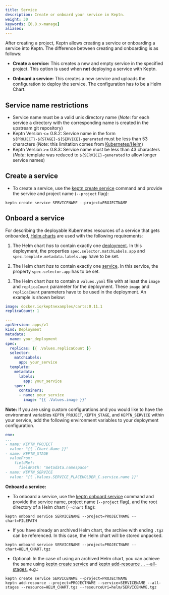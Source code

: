 ```yaml
---
title: Service
description: Create or onboard your service in Keptn.
weight: 30
keywords: [0.8.x-manage]
aliases:
---
```


After creating a project, Keptn allows creating a service or onboarding a service into Keptn. The difference between creating and onboarding is as follows:

- **Create a service:** This creates a new and empty service in the specified project. This option is used when **not** deploying a service with Keptn. 

- **Onboard a service:** This creates a new service and uploads the configuration to deploy the service. The configuration has to be a Helm Chart.

## Service name restrictions

* Service name must be a valid unix directory name (*Note*: for each service a directory with the corresponding name is created in the upstream git repository)
* Keptn Version <= 0.8.2:
  Service name in the form `${PROJECT}-${STAGE}-${SERVICE}-generated` must be less than 53 characters (*Note*: this limitation comes from [Kubernetes/Helm](https://github.com/helm/helm/issues/6006))
* Keptn Version >= 0.8.3:
  Service name must be less than 43 characters (*Note*: template was reduced to `${SERVICE}-generated` to allow longer service names)

## Create a service

* To create a service, use the [keptn create service](../../reference/cli/commands/keptn_create_service) command and provide the service and project name (`--project` flag): 

```console
keptn create service SERVICENAME --project=PROJECTNAME
```

## Onboard a service

For describing the deployable Kubernetes resources of a service that gets onboarded, [Helm charts](https://Helm.sh/) are used with the following requirements:

1. The Helm chart _has_ to contain exactly one [deployment](https://kubernetes.io/docs/concepts/workloads/controllers/deployment/). In this deployment, the properties `spec.selector.matchLabels.app` and `spec.template.metadata.labels.app` have to be set.

1. The Helm chart _has_ to contain exactly one [service](https://kubernetes.io/docs/concepts/services-networking/service/). In this service, the property `spec.selector.app` has to be set.

1. The Helm chart _has_ to contain a `values.yaml` file with at least the `image` and `replicaCount` parameter for the deployment. These `image` and `replicaCount` parameters have to be used in the deployment. An example is shown below:
  
  ```yaml
  image: docker.io/keptnexamples/carts:0.11.1
  replicaCount: 1
  ```

  ```yaml
  --- 
  apiVersion: apps/v1
  kind: Deployment
  metadata:
    name: your_deployment
  spec:
    replicas: {{ .Values.replicaCount }}
    selector:
      matchLabels:
        app: your_service
    template:
      metadata: 
        labels:
          app: your_service
      spec:
        containers:
        - name: your_service
          image: "{{ .Values.image }}"
  ```

**Note:** If you are using custom configurations and you would like to have the environment variables `KEPTN_PROJECT`, `KEPTN_STAGE`, and `KEPTN_SERVICE` within your service, add the following environment variables to your deployment configuration.

```yaml
env:
...
- name: KEPTN_PROJECT
  value: "{{ .Chart.Name }}"
- name: KEPTN_STAGE
  valueFrom:
    fieldRef:
      fieldPath: "metadata.namespace"
- name: KEPTN_SERVICE
  value: "{{ .Values.SERVICE_PLACEHOLDER_C.service.name }}"
```

**Onboard a service:**

* To onboard a service, use the [keptn onboard service](../../reference/cli/commands/keptn_onboard_service) command and provide the service name, project name (`--project` flag), and the root directory of a Helm chart (`--chart` flag): 

```console
keptn onboard service SERVICENAME --project=PROJECTNAME --chart=FILEPATH
```

* If you have already an archived Helm chart, the archive with ending `.tgz` can be referenced. In this case, the Helm chart will be stored unpacked. 

```console
keptn onboard service SERVICENAME --project=PROJECTNAME --chart=HELM_CHART.tgz
```

* Optional: In the case of using an archived Helm chart, you can achieve the same using [keptn create service](../../reference/cli/commands/keptn_create_service) and [keptn add-resource ... --all-stages](../../reference/cli/commands/keptn_add-resource), e.g.:

```console
keptn create service SERVICENAME --project=PROJECTNAME
keptn add-resource --project=PROJECTNAME --service=SERVICENAME --all-stages --resource=HELM_CHART.tgz --resourceUri=helm/SERVICENAME.tgz
```
